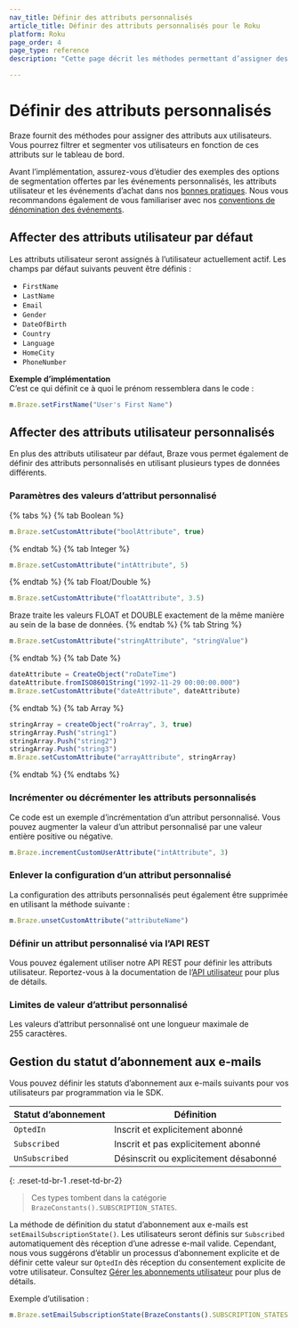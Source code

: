 ```yaml
---
nav_title: Définir des attributs personnalisés
article_title: Définir des attributs personnalisés pour le Roku
platform: Roku
page_order: 4
page_type: reference
description: "Cette page décrit les méthodes permettant d’assigner des attributs personnalisés aux utilisateurs via le SDK Braze."

---
```


# Définir des attributs personnalisés

Braze fournit des méthodes pour assigner des attributs aux utilisateurs. Vous pourrez filtrer et segmenter vos utilisateurs en fonction de ces attributs sur le tableau de bord.

Avant l’implémentation, assurez-vous d’étudier des exemples des options de segmentation offertes par les événements personnalisés, les attributs utilisateur et les événements d’achat dans nos [bonnes pratiques][7]. Nous vous recommandons également de vous familiariser avec nos [conventions de dénomination des événements]({{site.baseurl}}/user_guide/data_and_analytics/custom_data/event_naming_conventions/).

## Affecter des attributs utilisateur par défaut

Les attributs utilisateur seront assignés à l’utilisateur actuellement actif. Les champs par défaut suivants peuvent être définis :

- `FirstName`
- `LastName`
- `Email`
- `Gender`
- `DateOfBirth`
- `Country`
- `Language`
- `HomeCity`
- `PhoneNumber`

**Exemple d’implémentation**<br>
C’est ce qui définit ce à quoi le prénom ressemblera dans le code :

```javascript
m.Braze.setFirstName("User's First Name")
```

## Affecter des attributs utilisateur personnalisés

En plus des attributs utilisateur par défaut, Braze vous permet également de définir des attributs personnalisés en utilisant plusieurs types de données différents.

### Paramètres des valeurs d’attribut personnalisé
{% tabs %}
{% tab Boolean %}
```javascript
m.Braze.setCustomAttribute("boolAttribute", true)
```
{% endtab %}
{% tab Integer %}
```javascript
m.Braze.setCustomAttribute("intAttribute", 5)
```
{% endtab %}
{% tab Float/Double %}
```javascript
m.Braze.setCustomAttribute("floatAttribute", 3.5)
```
Braze traite les valeurs FLOAT et DOUBLE exactement de la même manière au sein de la base de données.
{% endtab %}
{% tab String %}
```javascript
m.Braze.setCustomAttribute("stringAttribute", "stringValue")
```
{% endtab %}
{% tab Date %}
```javascript
dateAttribute = CreateObject("roDateTime")
dateAttribute.fromISO8601String("1992-11-29 00:00:00.000")
m.Braze.setCustomAttribute("dateAttribute", dateAttribute)
```
{% endtab %}
{% tab Array %}
```javascript
stringArray = createObject("roArray", 3, true)
stringArray.Push("string1")
stringArray.Push("string2")
stringArray.Push("string3")
m.Braze.setCustomAttribute("arrayAttribute", stringArray)
```
{% endtab %}
{% endtabs %}

### Incrémenter ou décrémenter les attributs personnalisés

Ce code est un exemple d’incrémentation d’un attribut personnalisé. Vous pouvez augmenter la valeur d’un attribut personnalisé par une valeur entière positive ou négative.

```javascript
m.Braze.incrementCustomUserAttribute("intAttribute", 3)
```

### Enlever la configuration d’un attribut personnalisé

La configuration des attributs personnalisés peut également être supprimée en utilisant la méthode suivante :

```javascript
m.Braze.unsetCustomAttribute("attributeName")
```

### Définir un attribut personnalisé via l’API REST

Vous pouvez également utiliser notre API REST pour définir les attributs utilisateur. Reportez-vous à la documentation de l’[API utilisateur][4] pour plus de détails.

### Limites de valeur d’attribut personnalisé

Les valeurs d’attribut personnalisé ont une longueur maximale de 255 caractères.

## Gestion du statut d’abonnement aux e-mails

Vous pouvez définir les statuts d’abonnement aux e-mails suivants pour vos utilisateurs par programmation via le SDK.

| Statut d’abonnement | Définition |
| ------------------- | ---------- |
| `OptedIn` | Inscrit et explicitement abonné |
| `Subscribed` | Inscrit et pas explicitement abonné |
| `UnSubscribed` | Désinscrit ou explicitement désabonné |
{: .reset-td-br-1 .reset-td-br-2}

>  Ces types tombent dans la catégorie `BrazeConstants().SUBSCRIPTION_STATES`.

La méthode de définition du statut d’abonnement aux e-mails est `setEmailSubscriptionState()`. Les utilisateurs seront définis sur `Subscribed` automatiquement dès réception d’une adresse e-mail valide. Cependant, nous vous suggérons d’établir un processus d’abonnement explicite et de définir cette valeur sur `OptedIn` dès réception du consentement explicite de votre utilisateur. Consultez [Gérer les abonnements utilisateur][10] pour plus de détails.

Exemple d’utilisation :
```javascript
m.Braze.setEmailSubscriptionState(BrazeConstants().SUBSCRIPTION_STATES.OPTED_IN)
```

[1]: {{site.baseurl}}/developer_guide/platform_integration_guides/roku/analytics/setting_user_ids/#user-id-integration-best-practices--notes
[4]: {{site.baseurl}}/developer_guide/rest_api/user_data/#user-data
[7]: {{site.baseurl}}/developer_guide/platform_wide/analytics_overview/#user-data-collection
[10]: {{site.baseurl}}/user_guide/message_building_by_channel/email/managing_user_subscriptions/#managing-user-subscriptions
